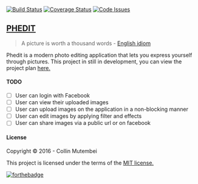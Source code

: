 [![Build Status](https://travis-ci.org/andela-cmutembei/IV.svg?branch=develop)](https://travis-ci.org/andela-cmutembei/IV)
[![Coverage Status](https://coveralls.io/repos/andela-cmutembei/IV/badge.svg?branch=feature/app)](https://coveralls.io/github/andela-cmutembei/IV?branch=feature/app)
[![Code Issues](https://www.quantifiedcode.com/api/v1/project/9e68169eaae44b4ea781295f597949dd/snapshot/origin:develop:HEAD/badge.svg)](https://www.quantifiedcode.com/app/project/9e68169eaae44b4ea781295f597949dd)

## [PHEDIT](https://phedit.herokuapp.com)

> A picture is worth a thousand words - [English idiom](https://en.wikipedia.org/wiki/A_picture_is_worth_a_thousand_words)

Phedit is a modern photo editing application that lets you express yourself through pictures. This project in still in development, you can view the project plan [here.](https://goo.gl/5zVk0I)

#### TODO

- [ ] User can login with Facebook
- [ ] User can view their uploaded images
- [ ] User can upload images on the application in a non-blocking manner
- [ ] User can edit images by applying filter and effects
- [ ] User can share images via a public url or on facebook

#### License
Copyright &copy; 2016 - Collin Mutembei

This project is licensed under the terms of the [MIT license.](https://github.com/andela-cmutembei/IV/blob/master/LICENSE)

[![forthebadge](http://forthebadge.com/images/badges/made-with-crayons.svg)](http://forthebadge.com)
